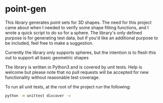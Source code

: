 # point-gen
This library generates point sets for 3D shapes. The need for this project came about when I needed to verify some shape fitting functions, and I wrote a quick script to do so for a sphere. The library's only defined purpose is for generating test data, but if you'd like an additional purpose to be included, feel free to make a suggestion.

Currently the library only supports spheres, but the intention is to flesh this out to support all basic geometric shapes

The library is written in Python3 and is covered by unit tests. Help is welcome but please note that no pull requests will be accepted for new functionality without reasonable test coverage. 

To run all unit tests, at the root of the project run the following:

```bash
python -m unittest discover -v
```
